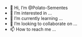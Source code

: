 - 👋 Hi, I’m @Polato-Sementes
- 👀 I’m interested in ...
- 🌱 I’m currently learning ...
- 💞️ I’m looking to collaborate on ...
- 📫 How to reach me ...

<!---
Polato-Sementes/Polato-Sementes is a ✨ special ✨ repository because its `README.md` (this file) appears on your GitHub profile.
You can click the Preview link to take a look at your changes.
--->
